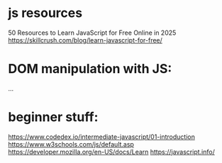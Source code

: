 # js resources
50 Resources to Learn JavaScript for Free Online in 2025 https://skillcrush.com/blog/learn-javascript-for-free/
# DOM manipulation with JS: 
...
# beginner stuff: 
https://www.codedex.io/intermediate-javascript/01-introduction
https://www.w3schools.com/js/default.asp 
https://developer.mozilla.org/en-US/docs/Learn https://javascript.info/

